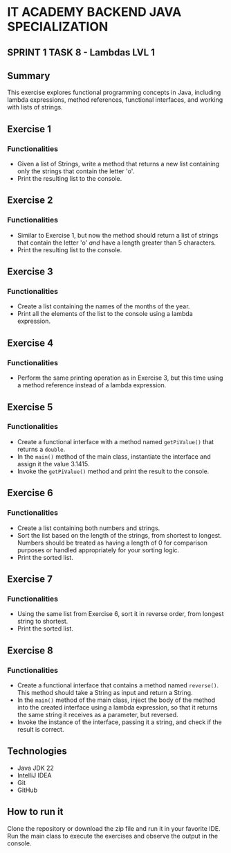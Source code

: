 # IT ACADEMY BACKEND JAVA SPECIALIZATION
## SPRINT 1 TASK 8 - Lambdas LVL 1

## Summary

This exercise explores functional programming concepts in Java, including lambda expressions, method references, functional interfaces, and working with lists of strings.

## Exercise 1

### Functionalities

- Given a list of Strings, write a method that returns a new list containing only the strings that contain the letter 'o'.
- Print the resulting list to the console.

## Exercise 2

### Functionalities

- Similar to Exercise 1, but now the method should return a list of strings that contain the letter 'o' *and* have a length greater than 5 characters.
- Print the resulting list to the console.

## Exercise 3

### Functionalities

- Create a list containing the names of the months of the year.
- Print all the elements of the list to the console using a lambda expression.

## Exercise 4

### Functionalities

- Perform the same printing operation as in Exercise 3, but this time using a method reference instead of a lambda expression.

## Exercise 5

### Functionalities

- Create a functional interface with a method named `getPiValue()` that returns a `double`.
- In the `main()` method of the main class, instantiate the interface and assign it the value 3.1415.
- Invoke the `getPiValue()` method and print the result to the console.

## Exercise 6

### Functionalities

- Create a list containing both numbers and strings.
- Sort the list based on the length of the strings, from shortest to longest.  Numbers should be treated as having a length of 0 for comparison purposes or handled appropriately for your sorting logic.
- Print the sorted list.

## Exercise 7

### Functionalities

- Using the same list from Exercise 6, sort it in reverse order, from longest string to shortest.
- Print the sorted list.

## Exercise 8

### Functionalities

- Create a functional interface that contains a method named `reverse()`. This method should take a String as input and return a String.
- In the `main()` method of the main class, inject the body of the method into the created interface using a lambda expression, so that it returns the same string it receives as a parameter, but reversed.
- Invoke the instance of the interface, passing it a string, and check if the result is correct.

## Technologies

- Java JDK 22 
- IntelliJ IDEA 
- Git
- GitHub

## How to run it

Clone the repository or download the zip file and run it in your favorite IDE. Run the main class to execute the exercises and observe the output in the console.
